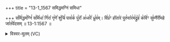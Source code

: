 +++
title = "13-1_1567 समिद्धमग्निं समिधा"

+++
स꣡मि꣢द्धम꣣ग्निं꣢ स꣣मि꣡धा꣢ गि꣣रा꣡ गृ꣢णे꣣ शु꣡चिं꣢ पाव꣣कं꣢ पु꣣रो꣡ अ꣢ध्व꣣रे꣢ ध्रु꣣व꣢म्। वि꣢प्र꣣ꣳ हो꣡ता꣢रं पुरु꣣वा꣡र꣢म꣣द्रु꣡हं꣢ क꣣वि꣢ꣳ सु꣣म्नै꣡री꣢महे जा꣣त꣡वे꣢दसम् ॥ 13-1:1567 ॥

<details><summary>विस्वर-मूलम् (VC)</summary>

समिद्धमग्निं समिधा गिरा गृणे शुचिं पावकं पुरो अध्वरे ध्रुवम् । विप्रꣳ होतारं पुरुवारमद्रुहं कविꣳ सुम्नैरीमहे जातवेदसम् ॥१५६७॥
</details>